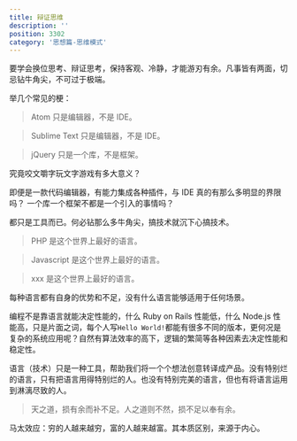 ```yaml
---
title: 辩证思维
description: ''
position: 3302
category: '思想篇-思维模式'
---
```


要学会换位思考、辩证思考，保持客观、冷静，才能游刃有余。凡事皆有两面，切忌钻牛角尖，不可过于极端。

举几个常见的梗：

> Atom 只是编辑器，不是 IDE。

> Sublime Text 只是编辑器，不是 IDE。

> jQuery 只是一个库，不是框架。

究竟咬文嚼字玩文字游戏有多大意义？

即便是一款代码编辑器，有能力集成各种插件，与 IDE 真的有那么多明显的界限吗？
一个库一个框架不都是一个引入的事情吗？

都只是工具而已。何必钻那么多牛角尖，搞技术就沉下心搞技术。

> PHP 是这个世界上最好的语言。

> Javascript 是这个世界上最好的语言。

> xxx 是这个世界上最好的语言。

每种语言都有自身的优势和不足，没有什么语言能够适用于任何场景。

编程不是靠语言就能决定性能的，什么 Ruby on Rails 性能低，什么 Node.js 性能高，只是片面之词，每个人写`Hello World!`都能有很多不同的版本，更何况是复杂的系统应用呢？自然有算法效率的高下，逻辑的繁简等各种因素去决定性能和稳定性。

语言（技术）只是一种工具，帮助我们将一个个想法创意转译成产品。没有特别烂的语言，只有把语言用得特别烂的人。也没有特别完美的语言，但也有将语言运用到淋漓尽致的人。

> 天之道，损有余而补不足。人之道则不然，损不足以奉有余。

马太效应：穷的人越来越穷，富的人越来越富。其本质区别，来源于内心。

<adsbygoogle></adsbygoogle>
